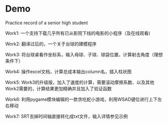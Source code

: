 # Demo
Practice record of a senior high student

Work1: 一个支持下载几乎所有已从影院下线的电影的小程序（及在线观看)  
  
Work2: 翻译过后的，一个关于台球的建模程序   
   
Work3: 将台球桌看作坐标系，输入母球、子球、球袋位置，计算射击角度（理想条件下）  
   
Work4: 操作excel文档，计算总成本输出column名，插入柱状图   
   
Work5: Work3的升级版，加入了速度的计算，需要滚动摩擦系数、以及其他Work2需要的，计算结果更加精确并且加入了验证函数  
  
Work6: 利用pygame模块编辑的一款贪吃蛇小游戏，利用WSAD键位进行上下左右移动  
  
Work7: SRT去掉时间轴直接转化成txt文件，输入详情参见示例
